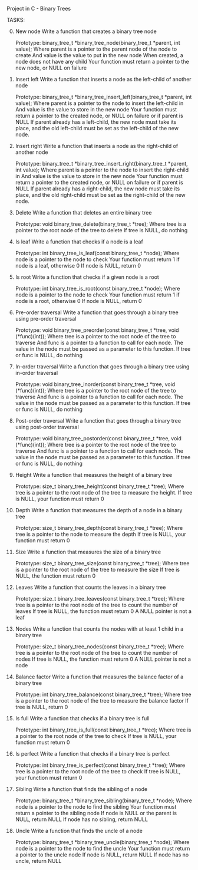 Project in C - Binary Trees

TASKS:

0. New node
    Write a function that creates a binary tree node

    Prototype: binary_tree_t *binary_tree_node(binary_tree_t *parent, int value);
    Where parent is a pointer to the parent node of the node to create
    And value is the value to put in the new node
    When created, a node does not have any child
    Your function must return a pointer to the new node, or NULL on failure

1. Insert left
    Write a function that inserts a node as the left-child of another node

    Prototype: binary_tree_t *binary_tree_insert_left(binary_tree_t *parent, int value);
    Where parent is a pointer to the node to insert the left-child in
    And value is the value to store in the new node
    Your function must return a pointer to the created node, or NULL on failure or if parent is NULL
    If parent already has a left-child, the new node must take its place, and the old left-child must be set as the left-child of the new node.

2. Insert right
    Write a function that inserts a node as the right-child of another node

    Prototype: binary_tree_t *binary_tree_insert_right(binary_tree_t *parent, int value);
    Where parent is a pointer to the node to insert the right-child in
    And value is the value to store in the new node
    Your function must return a pointer to the created node, or NULL on failure or if parent is NULL
    If parent already has a right-child, the new node must take its place, and the old right-child must be set as the right-child of the new node.

3. Delete
    Write a function that deletes an entire binary tree

    Prototype: void binary_tree_delete(binary_tree_t *tree);
    Where tree is a pointer to the root node of the tree to delete
    If tree is NULL, do nothing

4. Is leaf
    Write a function that checks if a node is a leaf

    Prototype: int binary_tree_is_leaf(const binary_tree_t *node);
    Where node is a pointer to the node to check
    Your function must return 1 if node is a leaf, otherwise 0
    If node is NULL, return 0

5. Is root
    Write a function that checks if a given node is a root

    Prototype: int binary_tree_is_root(const binary_tree_t *node);
    Where node is a pointer to the node to check
    Your function must return 1 if node is a root, otherwise 0
    If node is NULL, return 0

6. Pre-order traversal
    Write a function that goes through a binary tree using pre-order traversal

    Prototype: void binary_tree_preorder(const binary_tree_t *tree, void (*func)(int));
    Where tree is a pointer to the root node of the tree to traverse
    And func is a pointer to a function to call for each node. The value in the node must be passed as a parameter to this function.
    If tree or func is NULL, do nothing

7. In-order traversal
    Write a function that goes through a binary tree using in-order traversal

    Prototype: void binary_tree_inorder(const binary_tree_t *tree, void (*func)(int));
    Where tree is a pointer to the root node of the tree to traverse
    And func is a pointer to a function to call for each node. The value in the node must be passed as a parameter to this function.
    If tree or func is NULL, do nothing

8. Post-order traversal
    Write a function that goes through a binary tree using post-order traversal

    Prototype: void binary_tree_postorder(const binary_tree_t *tree, void (*func)(int));
    Where tree is a pointer to the root node of the tree to traverse
    And func is a pointer to a function to call for each node. The value in the node must be passed as a parameter to this function.
    If tree or func is NULL, do nothing

9. Height
    Write a function that measures the height of a binary tree

    Prototype: size_t binary_tree_height(const binary_tree_t *tree);
    Where tree is a pointer to the root node of the tree to measure the height.
    If tree is NULL, your function must return 0

10. Depth
    Write a function that measures the depth of a node in a binary tree

    Prototype: size_t binary_tree_depth(const binary_tree_t *tree);
    Where tree is a pointer to the node to measure the depth
    If tree is NULL, your function must return 0

11. Size
    Write a function that measures the size of a binary tree

    Prototype: size_t binary_tree_size(const binary_tree_t *tree);
    Where tree is a pointer to the root node of the tree to measure the size
    If tree is NULL, the function must return 0

12. Leaves
    Write a function that counts the leaves in a binary tree

    Prototype: size_t binary_tree_leaves(const binary_tree_t *tree);
    Where tree is a pointer to the root node of the tree to count the number of leaves
    If tree is NULL, the function must return 0
    A NULL pointer is not a leaf

13. Nodes
    Write a function that counts the nodes with at least 1 child in a binary tree

    Prototype: size_t binary_tree_nodes(const binary_tree_t *tree);
    Where tree is a pointer to the root node of the tree to count the number of nodes
    If tree is NULL, the function must return 0
    A NULL pointer is not a node

14. Balance factor
    Write a function that measures the balance factor of a binary tree

    Prototype: int binary_tree_balance(const binary_tree_t *tree);
    Where tree is a pointer to the root node of the tree to measure the balance factor
    If tree is NULL, return 0

15. Is full
    Write a function that checks if a binary tree is full

    Prototype: int binary_tree_is_full(const binary_tree_t *tree);
    Where tree is a pointer to the root node of the tree to check
    If tree is NULL, your function must return 0

16. Is perfect
    Write a function that checks if a binary tree is perfect

    Prototype: int binary_tree_is_perfect(const binary_tree_t *tree);
    Where tree is a pointer to the root node of the tree to check
    If tree is NULL, your function must return 0

17. Sibling
    Write a function that finds the sibling of a node

    Prototype: binary_tree_t *binary_tree_sibling(binary_tree_t *node);
    Where node is a pointer to the node to find the sibling
    Your function must return a pointer to the sibling node
    If node is NULL or the parent is NULL, return NULL
    If node has no sibling, return NULL

18. Uncle
    Write a function that finds the uncle of a node

    Prototype: binary_tree_t *binary_tree_uncle(binary_tree_t *node);
    Where node is a pointer to the node to find the uncle
    Your function must return a pointer to the uncle node
    If node is NULL, return NULL
    If node has no uncle, return NULL
